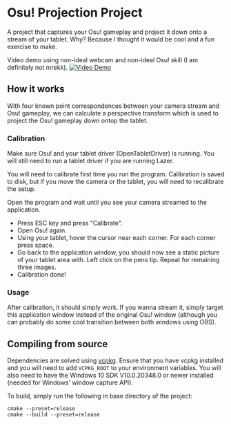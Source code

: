 # Osu! Projection Project
A project that captures your Osu! gameplay and project it down onto a stream of your tablet. Why? Because I thought it would be cool and a fun exercise to make.

Video demo using non-ideal webcam and non-ideal Osu! skill (I am definitely not mrekk).
[![Video Demo](https://img.youtube.com/vi/C_So4IpWdVg/0.jpg)](https://www.youtube.com/watch?v=C_So4IpWdVg "Video Demo")

## How it works
With four known point correspondences between your camera stream and Osu! gameplay, we can calculate a perspective transform which is used to project the Osu! gameplay down ontop the tablet.

### Calibration
Make sure Osu! and your tablet driver (OpenTabletDriver) is running. You will still need to run a tablet driver if you are running Lazer.

You will need to calibrate first time you run the program. Calibration is saved to disk, but if you move the camera or the tablet, you will need to recalibrate the setup.

Open the program and wait until you see your camera streamed to the application.

- Press ESC key and press "Calibrate".
- Open Osu! again.
- Using your tablet, hover the cursor near each corner. For each corner press space.
- Go back to the application window, you should now see a static picture of your tablet area with. Left click on the pens tip. Repeat for remaining three images.
- Calibration done!

### Usage
After calibration, it should simply work. If you wanna stream it, simply target this application window instead of the original Osu! window (although you can probably do some cool transition between both windows using OBS).

## Compiling from source
Dependencies are solved using [vcpkg](https://vcpkg.io/en/).
Ensure that you have vcpkg installed and you will need to add `VCPKG_ROOT` to your environment variables.
You will also need to have the Windows 10 SDK V10.0.20348.0 or newer installed (needed for Windows' window capture API).

To build, simply run the following in base directory of the project:
```
cmake --preset=release
cmake --build --preset=release
```
